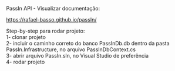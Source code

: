 PassIn API - Visualizar documentação:

https://rafael-basso.github.io/passIn/

Step-by-step para rodar projeto:  
1- clonar projeto  
2- incluir o caminho correto do banco PassInDb.db dentro da pasta PassIn.Infrastructure, no arquivo PassInDbContext.cs   
3- abrir arquivo PassIn.sln, no Visual Studio de preferência  
4- rodar projeto
